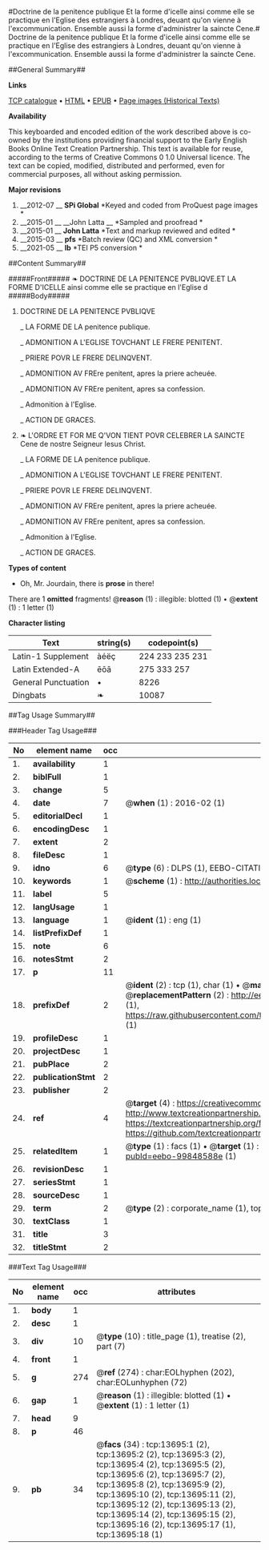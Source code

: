 #Doctrine de la penitence publique Et la forme d'icelle ainsi comme elle se practique en l'Eglise des estrangiers à Londres, deuant qu'on vienne à l'excommunication. Ensemble aussi la forme d'administrer la saincte Cene.#
Doctrine de la penitence publique Et la forme d'icelle ainsi comme elle se practique en l'Eglise des estrangiers à Londres, deuant qu'on vienne à l'excommunication. Ensemble aussi la forme d'administrer la saincte Cene.

##General Summary##

**Links**

[TCP catalogue](http://www.ota.ox.ac.uk/tcp/)  • 
[HTML](http://tei.it.ox.ac.uk/tcp/Texts-HTML/free/A06/A06102.html)  • 
[EPUB](http://tei.it.ox.ac.uk/tcp/Texts-EPUB/free/A06/A06102.epub) • 
[Page images (Historical Texts)](https://historicaltexts.jisc.ac.uk/eebo-99848588e)

**Availability**

This keyboarded and encoded edition of the work described above is co-owned by the
    institutions providing financial support to the Early English Books Online Text Creation
    Partnership. This text is available for reuse, according to the terms of  Creative Commons 0 1.0 Universal
    licence. The text can be copied, modified, distributed and performed, even for commercial
    purposes, all without asking permission.

**Major revisions**

1. __2012-07 __ __SPi Global__ *Keyed and coded from ProQuest page images *
1. __2015-01 __ __John Latta __ *Sampled and proofread *
1. __2015-01 __ __John Latta__ *Text and markup reviewed and edited *
1. __2015-03 __ __pfs__ *Batch review (QC) and XML conversion *
1. __2021-05 __ __lb__ *TEI P5 conversion *

##Content Summary##

#####Front#####
❧ DOCTRINE DE LA PENITENCE PVBLIQVE.ET LA FORME D'ICELLE ainsi comme elle se practique en l'Eglise d
#####Body#####

1. DOCTRINE DE LA PENITENCE PVBLIQVE

    _ LA FORME DE LA penitence publique.

    _ ADMONITION A L'EGLISE TOVCHANT LE FRERE PENITENT.

    _ PRIERE POVR LE FRERE DELINQVENT.

    _ ADMONITION AV FREre penitent, apres la priere acheuée.

    _ ADMONITION AV FREre penitent, apres sa confession.

    _ Admonition à l'Eglise.

    _ ACTION DE GRACES.

1. ❧ L'ORDRE ET FOR ME Q'VON TIENT POVR CELEBRER LA SAINCTE Cene de nostre Seigneur Iesus Christ.

    _ LA FORME DE LA penitence publique.

    _ ADMONITION A L'EGLISE TOVCHANT LE FRERE PENITENT.

    _ PRIERE POVR LE FRERE DELINQVENT.

    _ ADMONITION AV FREre penitent, apres la priere acheuée.

    _ ADMONITION AV FREre penitent, apres sa confession.

    _ Admonition à l'Eglise.

    _ ACTION DE GRACES.

**Types of content**

  * Oh, Mr. Jourdain, there is **prose** in there!

There are 1 **omitted** fragments! 
 @__reason__ (1) : illegible: blotted (1)  •  @__extent__ (1) : 1 letter (1)

**Character listing**


|Text|string(s)|codepoint(s)|
|---|---|---|
|Latin-1 Supplement|àéëç|224 233 235 231|
|Latin Extended-A|ēōā|275 333 257|
|General Punctuation|•|8226|
|Dingbats|❧|10087|

##Tag Usage Summary##

###Header Tag Usage###

|No|element name|occ|attributes|
|---|---|---|---|
|1.|__availability__|1||
|2.|__biblFull__|1||
|3.|__change__|5||
|4.|__date__|7| @__when__ (1) : 2016-02 (1)|
|5.|__editorialDecl__|1||
|6.|__encodingDesc__|1||
|7.|__extent__|2||
|8.|__fileDesc__|1||
|9.|__idno__|6| @__type__ (6) : DLPS (1), EEBO-CITATION (1), VID (1), EEBO-PROQUEST (1), STC (2)|
|10.|__keywords__|1| @__scheme__ (1) : http://authorities.loc.gov/ (1)|
|11.|__label__|5||
|12.|__langUsage__|1||
|13.|__language__|1| @__ident__ (1) : eng (1)|
|14.|__listPrefixDef__|1||
|15.|__note__|6||
|16.|__notesStmt__|2||
|17.|__p__|11||
|18.|__prefixDef__|2| @__ident__ (2) : tcp (1), char (1)  •  @__matchPattern__ (2) : ([0-9\-]+):([0-9IVX]+) (1), (.+) (1)  •  @__replacementPattern__ (2) : http://eebo.chadwyck.com/downloadtiff?vid=$1&page=$2 (1), https://raw.githubusercontent.com/textcreationpartnership/Texts/master/tcpchars.xml#$1 (1)|
|19.|__profileDesc__|1||
|20.|__projectDesc__|1||
|21.|__pubPlace__|2||
|22.|__publicationStmt__|2||
|23.|__publisher__|2||
|24.|__ref__|4| @__target__ (4) : https://creativecommons.org/publicdomain/zero/1.0/ (1), http://www.textcreationpartnership.org/docs/. (1), https://textcreationpartnership.org/faq/#faq05 (1), https://github.com/textcreationpartnership (1)|
|25.|__relatedItem__|1| @__type__ (1) : facs (1)  •  @__target__ (1) : https://data.historicaltexts.jisc.ac.uk/view?pubId=eebo-99848588e (1)|
|26.|__revisionDesc__|1||
|27.|__seriesStmt__|1||
|28.|__sourceDesc__|1||
|29.|__term__|2| @__type__ (2) : corporate_name (1), topical_term (1)|
|30.|__textClass__|1||
|31.|__title__|3||
|32.|__titleStmt__|2||


###Text Tag Usage###

|No|element name|occ|attributes|
|---|---|---|---|
|1.|__body__|1||
|2.|__desc__|1||
|3.|__div__|10| @__type__ (10) : title_page (1), treatise (2), part (7)|
|4.|__front__|1||
|5.|__g__|274| @__ref__ (274) : char:EOLhyphen (202), char:EOLunhyphen (72)|
|6.|__gap__|1| @__reason__ (1) : illegible: blotted (1)  •  @__extent__ (1) : 1 letter (1)|
|7.|__head__|9||
|8.|__p__|46||
|9.|__pb__|34| @__facs__ (34) : tcp:13695:1 (2), tcp:13695:2 (2), tcp:13695:3 (2), tcp:13695:4 (2), tcp:13695:5 (2), tcp:13695:6 (2), tcp:13695:7 (2), tcp:13695:8 (2), tcp:13695:9 (2), tcp:13695:10 (2), tcp:13695:11 (2), tcp:13695:12 (2), tcp:13695:13 (2), tcp:13695:14 (2), tcp:13695:15 (2), tcp:13695:16 (2), tcp:13695:17 (1), tcp:13695:18 (1)|
